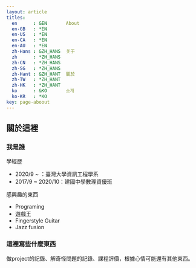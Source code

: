 ```yaml
---
layout: article
titles:
  en      : &EN       About
  en-GB   : *EN
  en-US   : *EN
  en-CA   : *EN
  en-AU   : *EN
  zh-Hans : &ZH_HANS  关于
  zh      : *ZH_HANS
  zh-CN   : *ZH_HANS
  zh-SG   : *ZH_HANS
  zh-Hant : &ZH_HANT  關於
  zh-TW   : *ZH_HANT
  zh-HK   : *ZH_HANT
  ko      : &KO       소개
  ko-KR   : *KO
key: page-aboout
---
```


## 關於這裡

### 我是誰

學經歷

- 2020/9 ~ ：臺灣大學資訊工程學系
- 2017/9 ~ 2020/10：建國中學數理資優班

感興趣的東西

- Programing
- 遊戲王
- Fingerstyle Guitar
- Jazz fusion

### 這裡寫些什麼東西

做project的記錄、解奇怪問題的記錄、課程評價，根據心情可能還有其他東西。

